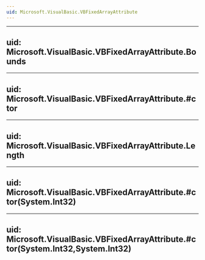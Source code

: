 ```yaml
---
uid: Microsoft.VisualBasic.VBFixedArrayAttribute
---
```


---
uid: Microsoft.VisualBasic.VBFixedArrayAttribute.Bounds
---

---
uid: Microsoft.VisualBasic.VBFixedArrayAttribute.#ctor
---

---
uid: Microsoft.VisualBasic.VBFixedArrayAttribute.Length
---

---
uid: Microsoft.VisualBasic.VBFixedArrayAttribute.#ctor(System.Int32)
---

---
uid: Microsoft.VisualBasic.VBFixedArrayAttribute.#ctor(System.Int32,System.Int32)
---
